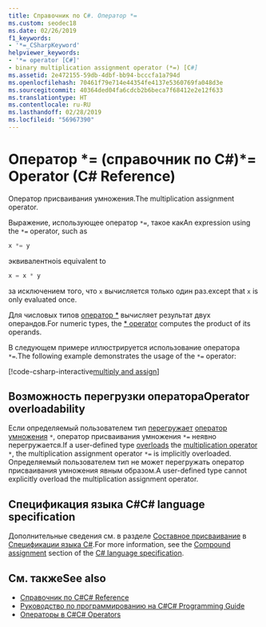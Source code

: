 ```yaml
---
title: Справочник по C#. Оператор *=
ms.custom: seodec18
ms.date: 02/26/2019
f1_keywords:
- '*=_CSharpKeyword'
helpviewer_keywords:
- '*= operator [C#]'
- binary multiplication assignment operator (*=) [C#]
ms.assetid: 2e472155-59db-4dbf-bb94-bcccfa1a794d
ms.openlocfilehash: 70461f79e714e44354fe4137e5360769fa048d3e
ms.sourcegitcommit: 40364ded04fa6cdcb2b6beca7f68412e2e12f633
ms.translationtype: HT
ms.contentlocale: ru-RU
ms.lasthandoff: 02/28/2019
ms.locfileid: "56967390"
---
```

# <a name="-operator-c-reference"></a><span data-ttu-id="b4752-102">Оператор \*= (справочник по C#)</span><span class="sxs-lookup"><span data-stu-id="b4752-102">\*= Operator (C# Reference)</span></span>

<span data-ttu-id="b4752-103">Оператор присваивания умножения.</span><span class="sxs-lookup"><span data-stu-id="b4752-103">The multiplication assignment operator.</span></span>

<span data-ttu-id="b4752-104">Выражение, использующее оператор `*=`, такое как</span><span class="sxs-lookup"><span data-stu-id="b4752-104">An expression using the `*=` operator, such as</span></span>

```csharp
x *= y
```

<span data-ttu-id="b4752-105">эквивалентно</span><span class="sxs-lookup"><span data-stu-id="b4752-105">is equivalent to</span></span>

```csharp
x = x * y
```

<span data-ttu-id="b4752-106">за исключением того, что `x` вычисляется только один раз.</span><span class="sxs-lookup"><span data-stu-id="b4752-106">except that `x` is only evaluated once.</span></span>

<span data-ttu-id="b4752-107">Для числовых типов [оператор \*](multiplication-operator.md) вычисляет результат двух операндов.</span><span class="sxs-lookup"><span data-stu-id="b4752-107">For numeric types, the [\* operator](multiplication-operator.md) computes the product of its operands.</span></span>

<span data-ttu-id="b4752-108">В следующем примере иллюстрируется использование оператора `*=`.</span><span class="sxs-lookup"><span data-stu-id="b4752-108">The following example demonstrates the usage of the `*=` operator:</span></span>

[!code-csharp-interactive[multiply and assign](~/samples/snippets/csharp/language-reference/operators/MultiplicationExamples.cs#MultiplyAndAssign)]

## <a name="operator-overloadability"></a><span data-ttu-id="b4752-109">Возможность перегрузки оператора</span><span class="sxs-lookup"><span data-stu-id="b4752-109">Operator overloadability</span></span>

<span data-ttu-id="b4752-110">Если определяемый пользователем тип [перегружает](../keywords/operator.md) [оператор умножения](multiplication-operator.md) `*`, оператор присваивания умножения `*=` неявно перегружается.</span><span class="sxs-lookup"><span data-stu-id="b4752-110">If a user-defined type [overloads](../keywords/operator.md) the [multiplication operator](multiplication-operator.md) `*`, the multiplication assignment operator `*=` is implicitly overloaded.</span></span> <span data-ttu-id="b4752-111">Определяемый пользователем тип не может перегружать оператор присваивания умножения явным образом.</span><span class="sxs-lookup"><span data-stu-id="b4752-111">A user-defined type cannot explicitly overload the multiplication assignment operator.</span></span>

## <a name="c-language-specification"></a><span data-ttu-id="b4752-112">Спецификация языка C#</span><span class="sxs-lookup"><span data-stu-id="b4752-112">C# language specification</span></span>

<span data-ttu-id="b4752-113">Дополнительные сведения см. в разделе [Составное присваивание](~/_csharplang/spec/expressions.md#compound-assignment) в [Спецификации языка C#](../language-specification/index.md).</span><span class="sxs-lookup"><span data-stu-id="b4752-113">For more information, see the [Compound assignment](~/_csharplang/spec/expressions.md#compound-assignment) section of the [C# language specification](../language-specification/index.md).</span></span>

## <a name="see-also"></a><span data-ttu-id="b4752-114">См. также</span><span class="sxs-lookup"><span data-stu-id="b4752-114">See also</span></span>

- [<span data-ttu-id="b4752-115">Справочник по C#</span><span class="sxs-lookup"><span data-stu-id="b4752-115">C# Reference</span></span>](../index.md)
- [<span data-ttu-id="b4752-116">Руководство по программированию на C#</span><span class="sxs-lookup"><span data-stu-id="b4752-116">C# Programming Guide</span></span>](../../programming-guide/index.md)
- [<span data-ttu-id="b4752-117">Операторы в C#</span><span class="sxs-lookup"><span data-stu-id="b4752-117">C# Operators</span></span>](index.md)

